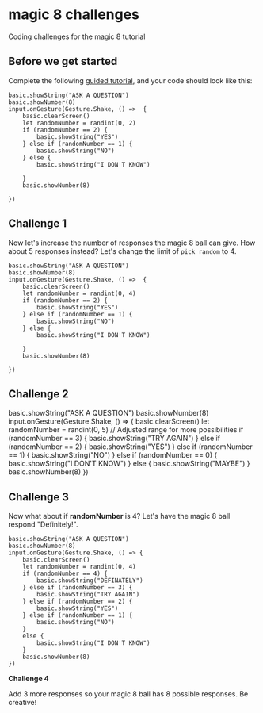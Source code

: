 # magic 8 challenges

Coding challenges for the magic 8 tutorial

## Before we get started

Complete the following [guided tutorial](/lessons/magic-8/activity), and your code should look like this:

```blocks
basic.showString("ASK A QUESTION")
basic.showNumber(8)
input.onGesture(Gesture.Shake, () =>  {
    basic.clearScreen()
    let randomNumber = randint(0, 2)
    if (randomNumber == 2) {
        basic.showString("YES")
    } else if (randomNumber == 1) {
        basic.showString("NO")
    } else {
        basic.showString("I DON'T KNOW")

    }
    basic.showNumber(8)

})
```


## Challenge 1

Now let's increase the number of responses the magic 8 ball can give. How about 5 responses instead? Let's change the limit of `pick random` to  4.

```blocks
basic.showString("ASK A QUESTION")
basic.showNumber(8)
input.onGesture(Gesture.Shake, () =>  {
    basic.clearScreen()
    let randomNumber = randint(0, 4)
    if (randomNumber == 2) {
        basic.showString("YES")
    } else if (randomNumber == 1) {
        basic.showString("NO")
    } else {
        basic.showString("I DON'T KNOW")

    }
    basic.showNumber(8)

})
```

## Challenge 2

basic.showString("ASK A QUESTION")
basic.showNumber(8)
input.onGesture(Gesture.Shake, () => {
    basic.clearScreen()
    let randomNumber = randint(0, 5)  // Adjusted range for more possibilities
    if (randomNumber == 3) {
        basic.showString("TRY AGAIN")
    } else if (randomNumber == 2) {
        basic.showString("YES")
    } else if (randomNumber == 1) {
        basic.showString("NO")
    } else if (randomNumber == 0) {
        basic.showString("I DON'T KNOW")
    } else {
        basic.showString("MAYBE")
    }
    basic.showNumber(8)
})


## Challenge 3

Now what about if **randomNumber** is 4? Let's have the magic 8 ball respond "Definitely!".

```blocks
basic.showString("ASK A QUESTION")
basic.showNumber(8)
input.onGesture(Gesture.Shake, () => {
    basic.clearScreen()
    let randomNumber = randint(0, 4)
    if (randomNumber == 4) {
        basic.showString("DEFINATELY")
    } else if (randomNumber == 3) {
        basic.showString("TRY AGAIN")
    } else if (randomNumber == 2) {
        basic.showString("YES")
    } else if (randomNumber == 1) {
        basic.showString("NO")
    }
    else {
        basic.showString("I DON'T KNOW")
    }
    basic.showNumber(8)
})
```

**Challenge 4**

Add 3 more responses so your magic 8 ball has 8 possible responses. Be creative!

